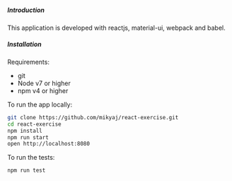 ##### Introduction
This application is developed with reactjs, material-ui, webpack and babel.

##### Installation
Requirements:
- git
- Node v7 or higher
- npm v4 or higher

To run the app locally:

```bash
git clone https://github.com/mikyaj/react-exercise.git
cd react-exercise
npm install
npm run start
open http://localhost:8080
```

To run the tests:

```bash
npm run test
```